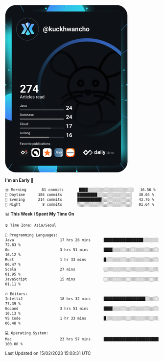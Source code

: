 <a href="https://app.daily.dev/kuckhwancho"><img src="https://github.com/kuckjwi0928/kuckjwi0928/blob/master/devcard.svg" width="400" alt="Kuckjwi Devcard"/></a>

<!--START_SECTION:waka-->
**I'm an Early 🐤** 

```text
🌞 Morning       81 commits       ████░░░░░░░░░░░░░░░░░░░░░   16.56 % 
🌆 Daytime      186 commits       █████████░░░░░░░░░░░░░░░░   38.04 % 
🌃 Evening      214 commits       ███████████░░░░░░░░░░░░░░   43.76 % 
🌙 Night          8 commits       ░░░░░░░░░░░░░░░░░░░░░░░░░   01.64 % 

```


📊 **This Week I Spent My Time On** 

```text
⌚︎ Time Zone: Asia/Seoul

💬 Programming Languages: 
Java                     17 hrs 26 mins      ██████████████████░░░░░░░   72.83 % 
Go                       3 hrs 51 mins       ████░░░░░░░░░░░░░░░░░░░░░   16.12 % 
Rust                     1 hr 33 mins        █░░░░░░░░░░░░░░░░░░░░░░░░   06.47 % 
Scala                    27 mins             ░░░░░░░░░░░░░░░░░░░░░░░░░   01.95 % 
JavaScript               15 mins             ░░░░░░░░░░░░░░░░░░░░░░░░░   01.11 % 

🔥 Editors: 
IntelliJ                 18 hrs 32 mins      ███████████████████░░░░░░   77.39 % 
GoLand                   3 hrs 51 mins       ████░░░░░░░░░░░░░░░░░░░░░   16.13 % 
VS Code                  1 hr 33 mins        █░░░░░░░░░░░░░░░░░░░░░░░░   06.48 % 

💻 Operating System: 
Mac                      23 hrs 57 mins      █████████████████████████   100.00 % 

```


 Last Updated on 15/02/2023 15:03:31 UTC
<!--END_SECTION:waka-->
